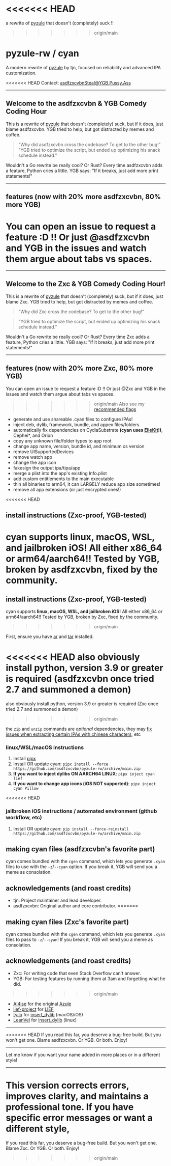 <<<<<<< HEAD
=======

a rewrite of [pyzule](https://github.com/asdfzxcvbn/pyzule) that doesn't (completely) suck !!

>>>>>>> origin/main
# pyzule-rw / cyan

A modern rewrite of [pyzule](https://github.com/asdfzxcvbn/pyzule) by tjn, focused on reliability and advanced IPA customization.

<<<<<<< HEAD
Contact: [asdfzxcvbnSteal@YGB.Pussy.Ass](mailto:asdfzxcvbnSteal@YGB.Pussy.Ass)

---

## Welcome to the asdfzxcvbn & YGB Comedy Coding Hour

This is a rewrite of [pyzule](https://github.com/asdfzxcvbn/pyzule) that doesn't (completely) suck, but if it does, just blame asdfzxcvbn. YGB tried to help, but got distracted by memes and coffee.

> "Why did asdfzxcvbn cross the codebase? To get to the other bug!"
> "YGB tried to optimize the script, but ended up optimizing his snack schedule instead."

Wouldn't a Go rewrite be really cool? Or Rust? Every time asdfzxcvbn adds a feature, Python cries a little. YGB says: "If it breaks, just add more print statements!"

---

## features (now with 20% more asdfzxcvbn, 80% more YGB)

You can open an issue to request a feature :D !! Or just @asdfzxcvbn and YGB in the issues and watch them argue about tabs vs spaces.
=======
---

## Welcome to the Zxc & YGB Comedy Coding Hour!

This is a rewrite of [pyzule](https://github.com/asdfzxcvbn/pyzule) that doesn't (completely) suck, but if it does, just blame Zxc. YGB tried to help, but got distracted by memes and coffee.

> "Why did Zxc cross the codebase? To get to the other bug!"

> "YGB tried to optimize the script, but ended up optimizing his snack schedule instead."

Wouldn't a Go rewrite be really cool? Or Rust? Every time Zxc adds a feature, Python cries a little. YGB says: "If it breaks, just add more print statements!"

---


## features (now with 20% more Zxc, 80% more YGB)


You can open an issue to request a feature :D !! Or just @Zxc and YGB in the issues and watch them argue about tabs vs spaces.
>>>>>>> origin/main
Also see my [recommended flags](https://github.com/asdfzxcvbn/pyzule-rw/wiki/recommended-flags)

- generate and use shareable .cyan files to configure IPAs!
- inject deb, dylib, framework, bundle, and appex files/folders
- automatically fix dependencies on CydiaSubstrate **(cyan uses [ElleKit](https://github.com/evelyneee/ellekit/)!)**, Cephei*, and Orion
- copy any unknown file/folder types to app root
- change app name, version, bundle id, and minimum os version
- remove UISupportedDevices
- remove watch app
- change the app icon
- fakesign the output ipa/tipa/app
- merge a plist into the app's existing Info.plist
- add custom entitlements to the main executable
- thin all binaries to arm64, it can LARGELY reduce app size sometimes!
- remove all app extensions (or just encrypted ones!)

<<<<<<< HEAD
## install instructions (Zxc-proof, YGB-tested)

cyan supports **linux, macOS, WSL, and jailbroken iOS!** All either x86_64 or arm64/aarch64!!
Tested by YGB, broken by asdfzxcvbn, fixed by the community.
=======

## install instructions (Zxc-proof, YGB-tested)


cyan supports **linux, macOS, WSL, and jailbroken iOS!** All either x86_64 or arm64/aarch64!!
Tested by YGB, broken by Zxc, fixed by the community.
>>>>>>> origin/main

First, ensure you have [ar](https://command-not-found.com/ar) and [tar](https://command-not-found.com/tar) installed.

<<<<<<< HEAD
also obviously install python, version 3.9 or greater is required (asdfzxcvbn once tried 2.7 and summoned a demon)
=======

also obviously install python, version 3.9 or greater is required (Zxc once tried 2.7 and summoned a demon)
>>>>>>> origin/main

the `zip` and `unzip` commands are *optional* dependencies, they may [fix issues when extracting certain IPAs with chinese characters](https://github.com/asdfzxcvbn/pyzule-rw/wiki/file-does-not-exist-(executable)-%3F), etc

### linux/WSL/macOS instructions

1. Install [pipx](https://github.com/pypa/pipx?tab=readme-ov-file#install-pipx)
2. Install OR update cyan: `pipx install --force https://github.com/asdfzxcvbn/pyzule-rw/archive/main.zip`
3. **If you want to inject dylibs ON AARCH64 LINUX**: `pipx inject cyan lief`
4. **If you want to change app icons (iOS NOT supported)**: `pipx inject cyan Pillow`

<<<<<<< HEAD
### jailbroken iOS instructions / automated environment (github workflow, etc)

1. Install OR update cyan: `pip install --force-reinstall https://github.com/asdfzxcvbn/pyzule-rw/archive/main.zip`

## making cyan files (asdfzxcvbn's favorite part)

cyan comes bundled with the `cgen` command, which lets you generate `.cyan` files to use with the `-z`/`--cyan` option.
If you break it, YGB will send you a meme as consolation.

## acknowledgements (and roast credits)

- tjn: Project maintainer and lead developer.
- asdfzxcvbn: Original author and core contributor.
=======

## making cyan files (Zxc's favorite part)


cyan comes bundled with the `cgen` command, which lets you generate `.cyan` files to pass to `-z`/`--cyan`!
If you break it, YGB will send you a meme as consolation.


## acknowledgements (and roast credits)

- Zxc: For writing code that even Stack Overflow can't answer.
- YGB: For testing features by running them at 3am and forgetting what he did.

>>>>>>> origin/main

- [Al4ise](https://github.com/Al4ise) for the original [Azule](https://github.com/Al4ise/Azule)
- [lief-project](https://github.com/lief-project) for [LIEF](https://github.com/lief-project/LIEF)
- [tyilo](https://github.com/tyilo) for [insert_dylib](https://github.com/tyilo/insert_dylib/) (macOS/iOS)
- [LeanVel](https://github.com/LeanVel) for [insert_dylib](https://github.com/LeanVel/insert_dylib) (linux)

---

<<<<<<< HEAD
If you read this far, you deserve a bug-free build. But you won't get one. Blame asdfzxcvbn. Or YGB. Or both. Enjoy!

---

Let me know if you want your name added in more places or in a different style!

---

This version corrects errors, improves clarity, and maintains a professional tone. If you have specific error messages or want a different style,
=======
If you read this far, you deserve a bug-free build. But you won't get one. Blame Zxc. Or YGB. Or both. Enjoy!

>>>>>>> origin/main
